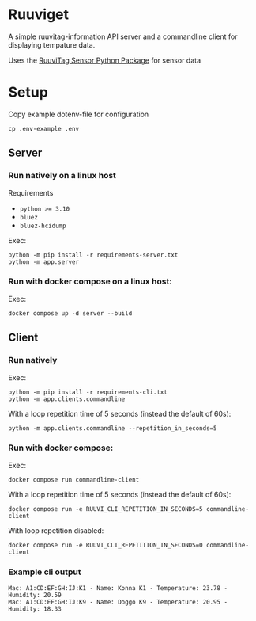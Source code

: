 # Ruuviget

A simple ruuvitag-information API server and a commandline client for displaying tempature data.

Uses the [RuuviTag Sensor Python Package](https://github.com/ttu/ruuvitag-sensor) for sensor data

# Setup

Copy example dotenv-file for configuration

```
cp .env-example .env
```

## Server

### Run natively on a linux host

Requirements

- `python >= 3.10`
- `bluez`
- `bluez-hcidump`

Exec:

```
python -m pip install -r requirements-server.txt
python -m app.server
```

### Run with docker compose on a linux host:

Exec:

```
docker compose up -d server --build
```

## Client

### Run natively

Exec:

```
python -m pip install -r requirements-cli.txt
python -m app.clients.commandline
```

With a loop repetition time of 5 seconds (instead the default of 60s):

```
python -m app.clients.commandline --repetition_in_seconds=5
```

### Run with docker compose:

Exec:

```
docker compose run commandline-client
```

With a loop repetition time of 5 seconds (instead the default of 60s):

```
docker compose run -e RUUVI_CLI_REPETITION_IN_SECONDS=5 commandline-client
```

With loop repetition disabled:

```
docker compose run -e RUUVI_CLI_REPETITION_IN_SECONDS=0 commandline-client
```

### Example cli output

```
Mac: A1:CD:EF:GH:IJ:K1 - Name: Konna K1 - Temperature: 23.78 - Humidity: 20.59
Mac: A1:CD:EF:GH:IJ:K9 - Name: Doggo K9 - Temperature: 20.95 - Humidity: 18.33
```
